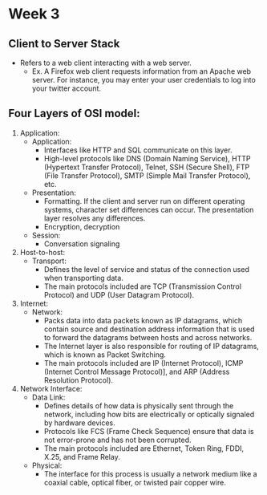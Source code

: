 # Week 3

## Client to Server Stack
- Refers to a web client interacting with a web server.
	- Ex. A Firefox web client requests information from an Apache web server. For instance, you may enter your user credentials to log into your twitter account.
	
## Four Layers of OSI model: 
1. Application:
	- Application:
		- Interfaces like HTTP and SQL communicate on this layer.
		- High-level protocols like DNS (Domain Naming Service), HTTP (Hypertext Transfer Protocol), Telnet, SSH (Secure Shell), FTP (File Transfer Protocol), SMTP (Simple Mail Transfer Protocol), etc.
	- Presentation:
		- Formatting. If the client and server run on different operating systems, character set differences can occur. The presentation layer resolves any differences.
		- Encryption, decryption
	- Session:
		- Conversation signaling
2. Host-to-host:
	- Transport:
		- Defines the level of service and status of the connection used when transporting data.
		- The main protocols included are TCP (Transmission Control Protocol) and UDP (User Datagram Protocol).
3. Internet:
	- Network:
		- Packs data into data packets known as IP datagrams, which contain source and destination address information that is used to forward the datagrams between hosts and across networks.
		- The Internet layer is also responsible for routing of IP datagrams, which is known as Packet Switching.
		- The main protocols included are IP (Internet Protocol), ICMP (Internet Control Message Protocol)], and ARP (Address Resolution Protocol).
4. Network Interface:
	- Data Link:
		- Defines details of how data is physically sent through the network, including how bits are electrically or optically signaled by hardware devices.
		- Protocols like FCS (Frame Check Sequence) ensure that data is not error-prone and has not been corrupted.
		- The main protocols included are Ethernet, Token Ring, FDDI, X.25, and Frame Relay.
	- Physical:
		- The interface for this process is usually a network medium like a coaxial cable, optical fiber, or twisted pair copper wire.